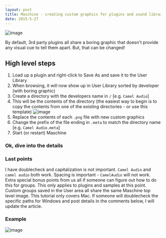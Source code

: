 ```yaml
---
layout: post
title: Maschine - creating custom graphics for plugins and sound libraries
date: 2015-5-27
---
```


![image](https://cloud.githubusercontent.com/assets/12622205/7875201/e52c1858-0587-11e5-802b-960ef8b17cf6.png)

By default, 3rd party plugins all share a boring graphic that doesn't provide any visual cue to tell them apart. But, that can be changed!

<!--more-->

## High level steps

1. Load up a plugin and right-click to Save As and save it to the User Library
2. When browsing, it will now show up in User Library sorted by developer (with boring graphic)
3. Create a directory with the developers name in `/` [e.g. `Camel Audio`]
4. This will be the contents of the directory (the easiest way to begin is to copy the contents from one of the existing directories - or use this template) ![image](https://cloud.githubusercontent.com/assets/12622205/7874330/1b59f51e-057c-11e5-8eb5-bf75f78db1ab.png)
5. Replace the contents of each `.png` file with new custom graphics
6. Change the prefix of the file ending in `.meta` to match the directory name [e.g. `Camel Audio.meta`]
6. Start (or restart) Maschine

### Ok, dive into the details



### Last points
I have doublecheck and capitalization is not important. `Camel Audio` and `camel audio` both work. Spacing is important - `CamelAudio` will not work.
Extra special bonus points from us all if someone can figure out how to do this for groups. This only applies to plugins and samples at this point. Custom groups saved in the User area all share the same Maschine top level image.
This tutorial only covers Mac. If someone will doublecheck the specific paths for Windows and post details in the comments below, I will update the article.
### Example
![image](https://cloud.githubusercontent.com/assets/12622205/7833384/645af84c-0434-11e5-87d2-05b5fe292cf9.png)
